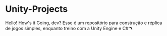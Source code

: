 # Unity-Projects
Hello! How's it Going, dev? Esse é um repositório para construção e réplica de jogos simples, enquanto treino com a Unity Engine e C#🪃

